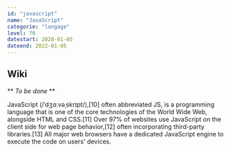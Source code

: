```yaml
---
id: "javascript"
name: "JavaScript"
categorie: "langage"
level: 70
datestart: 2020-01-05
dateend: 2022-01-05
---
```


## Wiki

** _To be done_ **

JavaScript (/ˈdʒɑːvəˌskrɪpt/),[10] often abbreviated JS, is a programming language that is one of the core technologies of the World Wide Web, alongside HTML and CSS.[11] Over 97% of websites use JavaScript on the client side for web page behavior,[12] often incorporating third-party libraries.[13] All major web browsers have a dedicated JavaScript engine to execute the code on users' devices.
